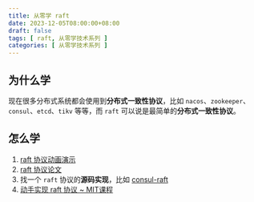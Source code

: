 ```yaml
---
title: 从零学 raft
date: 2023-12-05T08:00:00+08:00
draft: false
tags: [ raft, 从零学技术系列 ]
categories: [ 从零学技术系列 ]
---
```


## 为什么学

现在很多分布式系统都会使用到**分布式一致性协议**，比如 `nacos`、`zookeeper`、`consul`、`etcd`、`tikv` 等等，而 `raft` 可以说是最简单的**分布式一致性协议**。


## 怎么学

1. [raft 协议动画演示](http://www.kailing.pub/raft/index.html)
2. [raft 协议论文](https://github.com/maemual/raft-zh_cn)
3. 找一个 `raft` 协议的**源码实现**，比如 [consul-raft](https://github.com/hashicorp/raft)
4. [动手实现 raft 协议 ~ MIT课程](https://pdos.csail.mit.edu/6.824/index.html)